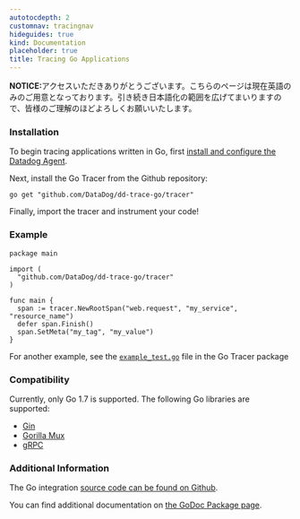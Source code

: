 ```yaml
---
autotocdepth: 2
customnav: tracingnav
hideguides: true
kind: Documentation
placeholder: true
title: Tracing Go Applications
---
```


<div class='alert alert-info'><strong>NOTICE:</strong>アクセスいただきありがとうございます。こちらのページは現在英語のみのご用意となっております。引き続き日本語化の範囲を広げてまいりますので、皆様のご理解のほどよろしくお願いいたします。</div>

### Installation

To begin tracing applications written in Go, first [install and configure the Datadog Agent](/tracing).

Next, install the Go Tracer from the Github repository:

~~~
go get "github.com/DataDog/dd-trace-go/tracer"
~~~

Finally, import the tracer and instrument your code!

### Example

~~~
package main

import (
  "github.com/DataDog/dd-trace-go/tracer"
)

func main {
  span := tracer.NewRootSpan("web.request", "my_service", "resource_name")
  defer span.Finish()
  span.SetMeta("my_tag", "my_value")
}
~~~

For another example, see the [`example_test.go`](https://github.com/DataDog/dd-trace-go/blob/master/tracer/example_test.go) file in the Go Tracer package

### Compatibility

Currently, only Go 1.7 is supported. The following Go libraries are supported:

- [Gin](https://github.com/gin-gonic/gin)
- [Gorilla Mux](https://github.com/gorilla/mux)
- [gRPC](https://github.com/grpc/grpc-go)

### Additional Information

The Go integration [source code can be found on Github](https://github.com/DataDog/dd-trace-go).

You can find additional documentation on [the GoDoc Package page](https://godoc.org/gopkg.in/DataDog/dd-trace-go.v1/ddtrace/tracer).
